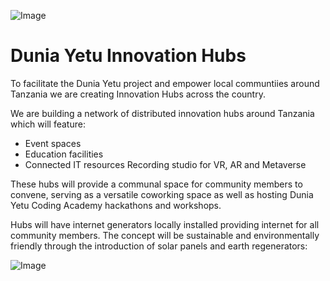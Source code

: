 ![Image](img/hubs.jpeg#medium#mx-auto)

# Dunia Yetu Innovation Hubs

To facilitate the Dunia Yetu project and empower local communtiies around Tanzania we are creating Innovation Hubs across the country. 

We are building a network of distributed innovation hubs around Tanzania which will feature: 
- Event spaces
- Education facilities
- Connected IT resources
Recording studio for VR, AR and Metaverse

These hubs will provide a communal space for community members to convene, serving as a versatile coworking space as well as hosting Dunia Yetu Coding Academy hackathons and workshops. 

Hubs will have internet generators locally installed providing internet for all community members. The concept will be sustainable and environmentally friendly through the introduction of solar panels and earth regenerators:

![Image](img/hubs2.jpeg#medium#mx-auto)


